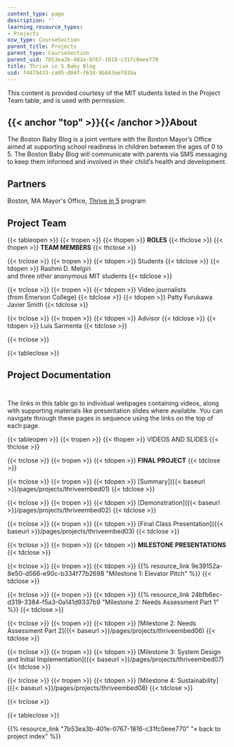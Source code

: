 ```yaml
---
content_type: page
description: ''
learning_resource_types:
- Projects
ocw_type: CourseSection
parent_title: Projects
parent_type: CourseSection
parent_uid: 7b53ea3b-401e-0767-1816-c31fc0eee770
title: Thrive in 5 Baby Blog
uid: f4479433-ca95-d04f-f63d-9b843eef93ba
---
```


This content is provided courtesy of the MIT students listed in the Project Team table, and is used with permission.

{{< anchor "top" >}}{{< /anchor >}}About
----------------------------------------

The Boston Baby Blog is a joint venture with the Boston Mayor’s Office aimed at supporting school readiness in children between the ages of 0 to 5. The Boston Baby Blog will communicate with parents via SMS messaging to keep them informed and involved in their child’s health and development.

Partners
--------

Boston, MA Mayor's Office, [Thrive in 5](http://www.thrivein5boston.org/) program

Project Team
------------

{{< tableopen >}}
{{< tropen >}}
{{< thopen >}}
**ROLES**
{{< thclose >}}
{{< thopen >}}
**TEAM MEMBERS**
{{< thclose >}}

{{< trclose >}}
{{< tropen >}}
{{< tdopen >}}
Students
{{< tdclose >}}
{{< tdopen >}}
Rashmi D. Melgiri  
and three other anonymous MIT students
{{< tdclose >}}

{{< trclose >}}
{{< tropen >}}
{{< tdopen >}}
Video journalists  
(from Emerson College)
{{< tdclose >}}
{{< tdopen >}}
Patty Furukawa  
Javier Smith
{{< tdclose >}}

{{< trclose >}}
{{< tropen >}}
{{< tdopen >}}
Advisor
{{< tdclose >}}
{{< tdopen >}}
Luis Sarmenta
{{< tdclose >}}

{{< trclose >}}

{{< tableclose >}}

Project Documentation  
 
-------------------------

The links in this table go to individual webpages containing videos, along with supporting materials like presentation slides where available. You can navigate through these pages in sequence using the links on the top of each page.

{{< tableopen >}}
{{< tropen >}}
{{< thopen >}}
VIDEOS AND SLIDES
{{< thclose >}}

{{< trclose >}}
{{< tropen >}}
{{< tdopen >}}
**FINAL PROJECT**
{{< tdclose >}}

{{< trclose >}}
{{< tropen >}}
{{< tdopen >}}
[Summary]({{< baseurl >}}/pages/projects/thriveembed01)
{{< tdclose >}}

{{< trclose >}}
{{< tropen >}}
{{< tdopen >}}
[Demonstration]({{< baseurl >}}/pages/projects/thriveembed02)
{{< tdclose >}}

{{< trclose >}}
{{< tropen >}}
{{< tdopen >}}
[Final Class Presentation]({{< baseurl >}}/pages/projects/thriveembed03)
{{< tdclose >}}

{{< trclose >}}
{{< tropen >}}
{{< tdopen >}}
**MILESTONE PRESENTATIONS**
{{< tdclose >}}

{{< trclose >}}
{{< tropen >}}
{{< tdopen >}}
{{% resource_link 9e39152a-8e50-d566-e90c-b334f77b2698 "Milestone 1: Elevator Pitch" %}}
{{< tdclose >}}

{{< trclose >}}
{{< tropen >}}
{{< tdopen >}}
{{% resource_link 24bfb6ec-d319-3384-f5a3-0a141d9337b9 "Milestone 2: Needs Assessment Part 1" %}}
{{< tdclose >}}

{{< trclose >}}
{{< tropen >}}
{{< tdopen >}}
[Milestone 2: Needs Assessment Part 2]({{< baseurl >}}/pages/projects/thriveembed06)
{{< tdclose >}}

{{< trclose >}}
{{< tropen >}}
{{< tdopen >}}
[Milestone 3: System Design and Initial Implementation]({{< baseurl >}}/pages/projects/thriveembed07)
{{< tdclose >}}

{{< trclose >}}
{{< tropen >}}
{{< tdopen >}}
[Milestone 4: Sustainability]({{< baseurl >}}/pages/projects/thriveembed08)
{{< tdclose >}}

{{< trclose >}}

{{< tableclose >}}

{{% resource_link "7b53ea3b-401e-0767-1816-c31fc0eee770" "« back to project index" %}}